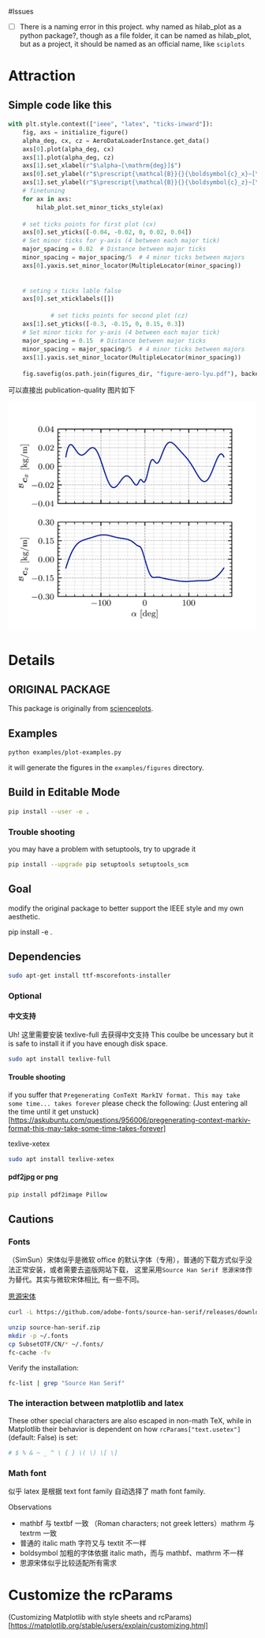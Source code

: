 #Issues
- [ ] There is a naming error in this project. why named as hilab_plot as a python package?, though as a file folder, it can be named as hilab_plot, but as a project, it should be named as an official name, like `sciplots`

# Attraction

## Simple code like this

```python
with plt.style.context(["ieee", "latex", "ticks-inward"]):
    fig, axs = initialize_figure()
    alpha_deg, cx, cz = AeroDataLoaderInstance.get_data()
    axs[0].plot(alpha_deg, cx)
    axs[1].plot(alpha_deg, cz)
    axs[1].set_xlabel(r"$\alpha~[\mathrm{deg}]$")
    axs[0].set_ylabel(r"$\prescript{\mathcal{B}}{}{\boldsymbol{c}_x}~[\mathrm{kg/m}]$")
    axs[1].set_ylabel(r"$\prescript{\mathcal{B}}{}{\boldsymbol{c}_z}~[\mathrm{kg/m}]$")
    # finetuning
    for ax in axs:
        hilab_plot.set_minor_ticks_style(ax)

    # set ticks points for first plot (cx)
    axs[0].set_yticks([-0.04, -0.02, 0, 0.02, 0.04])
    # Set minor ticks for y-axis (4 between each major tick)
    major_spacing = 0.02  # Distance between major ticks
    minor_spacing = major_spacing/5  # 4 minor ticks between majors
    axs[0].yaxis.set_minor_locator(MultipleLocator(minor_spacing))


    # seting x ticks lable false
    axs[0].set_xticklabels([])

            # set ticks points for second plot (cz)
    axs[1].set_yticks([-0.3, -0.15, 0, 0.15, 0.3])
    # Set minor ticks for y-axis (4 between each major tick)
    major_spacing = 0.15  # Distance between major ticks
    minor_spacing = major_spacing/5  # 4 minor ticks between majors
    axs[1].yaxis.set_minor_locator(MultipleLocator(minor_spacing))

    fig.savefig(os.path.join(figures_dir, "figure-aero-lyu.pdf"), backend="pgf")
```

可以直接出 publication-quality 图片如下

![figure-aero-lyu](examples/figures/figure-aero-lyu.jpg)

# Details

## ORIGINAL PACKAGE

This package is originally from [scienceplots](https://github.com/garrettj403/SciencePlots).

## Examples

```sh
python examples/plot-examples.py
```

it will generate the figures in the `examples/figures` directory.

## Build in Editable Mode

```sh
pip install --user -e .
```

### Trouble shooting

you may have a problem with setuptools, try to upgrade it

```sh
pip install --upgrade pip setuptools setuptools_scm
```

## Goal

modify the original package to better support the IEEE style and my own aesthetic.

pip install -e .

## Dependencies

```sh
sudo apt-get install ttf-mscorefonts-installer
```

### Optional

#### 中文支持

Uh! 这里需要安装 texlive-full 去获得中文支持
This coulbe be uncessary but it is safe to install it if you have enough disk space.

```sh
sudo apt install texlive-full
```

#### Trouble shooting

if you suffer that `Pregenerating ConTeXt MarkIV format. This may take some time... takes forever`
please check the following:
(Just entering all the time until it get unstuck)[https://askubuntu.com/questions/956006/pregenerating-context-markiv-format-this-may-take-some-time-takes-forever]

texlive-xetex

```sh
sudo apt install texlive-xetex
```

#### pdf2jpg or png

```sh
pip install pdf2image Pillow
```

## Cautions

### Fonts

（SimSun）宋体似乎是微软 office 的默认字体（专用），普通的下载方式似乎没法正常安装，或者需要去盗版网站下载，
这里采用`Source Han Serif 思源宋体`作为替代。其实与微软宋体相比, 有一些不同。

[思源宋体](https://source.typekit.com/source-han-serif/cn/)

```sh
curl -L https://github.com/adobe-fonts/source-han-serif/releases/download/2.003R/14_SourceHanSerifCN.zip -o source-han-serif.zip
```

```sh
unzip source-han-serif.zip
mkdir -p ~/.fonts
cp SubsetOTF/CN/* ~/.fonts/
fc-cache -fv
```

Verify the installation:

```sh
fc-list | grep "Source Han Serif"
```

### The interaction between matplotlib and latex

These other special characters are also escaped in non-math TeX, while in Matplotlib their behavior is dependent on how `rcParams["text.usetex"]` (default: False) is set:

```python
# $ % & ~ _ ^ \ { } \( \) \[ \]
```

### Math font

似乎 latex 是根据 text font family 自动选择了 math font family.

Observations

- mathbf 与 textbf 一致 （Roman characters; not greek letters）mathrm 与 textrm 一致
- 普通的 italic math 字符又与 textit 不一样
- boldsymbol 加粗的字体依据 italic math，而与 mathbf、mathrm 不一样
- 思源宋体似乎比较适配所有需求

# Customize the rcParams

(Customizing Matplotlib with style sheets and rcParams)[https://matplotlib.org/stable/users/explain/customizing.html]
